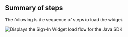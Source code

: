 ## Summary of steps

The following is the sequence of steps to load the widget.

<div class="common-image-format">

![Displays the Sign-In Widget load flow for the Java SDK](/img/oie-embedded-sdk/oie-embedded-widget-use-case-load-java.png)

</div>
